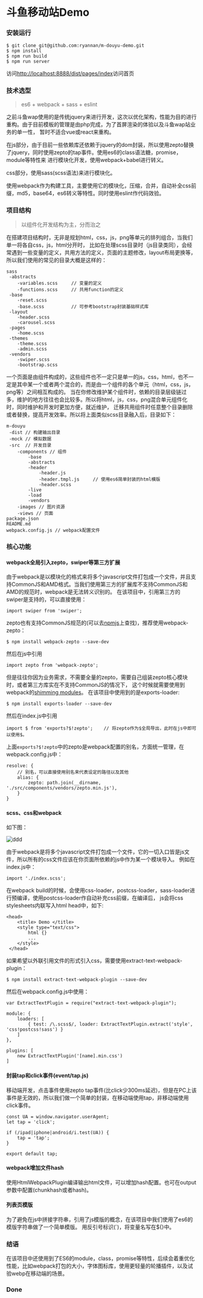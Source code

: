 # 斗鱼移动站Demo

### 安装运行

```
$ git clone git@github.com:ryannan/m-douyu-demo.git
$ npm install
$ npm run build  
$ npm run server
```

访问[http://localhost:8888/dist/pages/index](http://localhost:8888/dist/pages/index)访问首页

### 技术选型

> es6 + webpack + sass + eslint

之前斗鱼wap使用的是传统jquery来进行开发，这次以优化架构，性能为目的进行重构。由于目前模板的管理是由php完成，为了首屏渲染的体验以及斗鱼wap站业务的单一性，
暂时不适合vue或react来重构。

在js部分，由于目前一些依赖库还依赖于jquery的dom封装，所以使用zepto替换了jquery，同时使用zepto的tap事件。使用es6的class语法糖，promise，module等特性来
进行模块化开发，使用webpack+babel进行转义。

css部分，使用sass(scss语法)来进行模块化。

使用webpack作为构建工具，主要使用它的模块化，压缩，合并，自动补全css前缀，md5，base64，es6转义等特性。同时使用eslint作代码效验。

### 项目结构
> 以组件化开发结构为主，分而治之

在搭建项目结构时，无非是规划html，css，js，png等单元的排列组合，当我们单一将各自css，js，html分开时，
比如在处理scss目录时（js目录类同），会经常遇到一些变量的定义，共用方法的定义，页面的主题修改，layout布局更换等，所以我们使用的常见的目录大概是这样的：

```
sass
 -abstracts
 	-variables.scss 	// 变量的定义
 	-functions.scss 	// 共用function的定义
 -base
 	-reset.scss
 	-base.scss   		// 可参考bootstrap封装基础样式库
 -layout
	-header.scss
	-carousel.scss
 -pages
 	-home.scss
 -themes
 	-theme.scss
 	-admin.scss
 -vendors
 	-swiper.scss
 	-bootstrap.scss
```
	
一个页面是由组件构成的，这些组件也不一定只是单一的js，css，html，也不一定是其中某一个或者两个混合的，而是由一个组件的各个单元（html，css，js，png等）之间相互构成的。
当在你修改维护某个组件时，依赖的目录层级链过多，维护的地方往往也会比较多。所以将html，js，css，png混合单元组件化时，同时维护和开发时更加方便，就近维护，
迁移共用组件时任意整个目录删除或者替换，提高开发效率。所以将上面类似scss目录融入后，目录如下：

```
m-douyu
 -dist // 构建输出目录
 -mock // 模拟数据
 -src  // 开发目录
 	-components	// 组件
 		-base
 		-abstracts
 		-header
 			-header.js
 			-header.tmpl.js 	// 使用es6简单封装的html模版
 			-header.scss
 		-live
 		-load
 		-vendors
 	-images	// 图片资源
 	-views // 页面
package.json
README.md
webpack.config.js // webpack配置文件
```

### 核心功能

#### webpack全局引入zepto，swiper等第三方扩展

由于webpack是以模块化的格式来将多个javascript文件打包成一个文件，并且支持CommonJS和AMD格式。当我们使用第三方的扩展库不支持CommonJS和AMD的规范时，webpack是无法转义识别的。
在该项目中，引用第三方的swiper是支持的，可以直接使用：
```
import swiper from 'swiper';
```
zepto也有支持CommonJS规范的(可以去[npmjs](https://www.npmjs.com/)上查找)，推荐使用webpack-zepto：
```
$ npm install webpack-zepto --save-dev
```
然后在js中引用
```
import zepto from 'webpack-zepto';
```
但是往往你因为业务需求，不需要全量的zepto，需要自己组装zepto核心模块时，或者第三方库实在不支持CommonJS的情况下，
这个时候就需要使用到webpack的[shimming modules](http://webpack.github.io/docs/shimming-modules.html)。
在该项目中使用到的是exports-loader:
```
$ npm install exports-loader --save-dev
```
然后在index.js中引用
```
import $ from 'exports?$!zepto';	// 将zepto作为$全局导出，此时在js中即可以使用$。
```
上面`exports?$!zepto`中的zepto是webpack配置的别名，方面统一管理，在webpack.config.js中：
```
resolve: {
	// 别名，可以直接使用别名来代表设定的路径以及其他
    alias: {
        zepto: path.join(__dirname, './src/components/vendors/zepto.min.js'),
    }
}
```

#### scss、css和webpack

如下图：

![ddd](http://webpack.github.io/assets/what-is-webpack.png)

由于webpack是将多个javascript文件打包成一个文件，它的一切入口皆是js文件，所以所有的css文件应该在你页面所依赖的js中作为某一个模块导入。
例如在index.js中：
```
import './index.scss';
```
在webpack build的时候，会使用css-loader，postcss-loader，sass-loader进行预编译，使用postcss-loader作自动补充css前缀，在编译后，
js会将css stylesheets内联写入html head中，如下:
```
<head>
 	<title> Demo </title>
	<style type="text/css">
		html {}
		...
	</style>
 </head>
```

如果希望以外联引用文件的形式引入css，需要使用extract-text-webpack-plugin：
```
$ npm install extract-text-webpack-plugin --save-dev
```
然后在webpack.config.js中使用：
```
var ExtractTextPlugin = require("extract-text-webpack-plugin");

module: {
	loaders: [
 		{ test: /\.scss$/, loader: ExtractTextPlugin.extract('style', 'css!postcss!sass') }
	]
},

plugins: [
 	new ExtractTextPlugin('[name].min.css')
]
```

#### 封装tap和click事件(event/tap.js)

移动端开发，点击事件使用zepto tap事件(比click少300ms延迟)，但是在PC上该事件是无效的，所以我们做一个简单的封装，在移动端使用tap，非移动端使用click事件。
```
const UA = window.navigator.userAgent;
let tap = 'click';

if (/ipad|iphone|android/i.test(UA)) {
	tap = 'tap';
}

export default tap;
```

#### webpack增加文件hash

使用HtmlWebpackPlugin编译输出html文件，可以增加hash配置。也可在output参数中配置(chunkhash或者hash)。

#### 列表页模版

为了避免在js中拼接字符串，引用了js模版的概念，在该项目中我们使用了es6的模版字符串做了一个简单模版。
用反引号标识(`)，将变量名写在${}中。

### 结语
在该项目中还使用到了ES6的module，class，promise等特性，后续会着重优化性能，比如webpack打包的大小，字体图标库，使用更轻量的轮播插件，以及试验webp在移动端的场景。

### Done